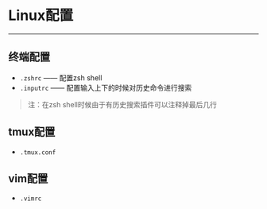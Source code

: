 # Linux配置
---
## 终端配置
- `.zshrc` —— 配置zsh shell
- `.inputrc` —— 配置输入上下的时候对历史命令进行搜索
>注：在zsh shell时候由于有历史搜索插件可以注释掉最后几行

## tmux配置
- `.tmux.conf`

## vim配置
- `.vimrc`
